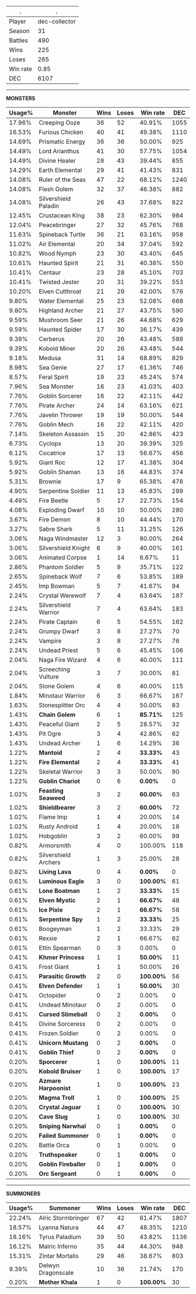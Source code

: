 .|.
|-|-
Player|dec-collector
Season|31
Battles|490
Wins|225
Loses|265
Win rate|0.85
DEC|6107

---
**MONSTERS**

Usage%|Monster|Wins|Loses|Win rate|DEC|
-|-|-|-|-|-|
17.96%|Creeping Ooze|36|52|40.91%|1055|
16.53%|Furious Chicken|40|41|49.38%|1110|
14.69%|Prismatic Energy|36|36|50.00%|925|
14.49%|Lord Arianthus|41|30|57.75%|1054|
14.49%|Divine Healer|28|43|39.44%|855|
14.29%|Earth Elemental|29|41|41.43%|831|
14.08%|Ruler of the Seas|47|22|68.12%|1240|
14.08%|Flesh Golem|32|37|46.38%|882|
14.08%|Silvershield Paladin|26|43|37.68%|822|
12.45%|Crustacean King|38|23|62.30%|984|
12.04%|Peacebringer|27|32|45.76%|768|
11.63%|Spineback Turtle|36|21|63.16%|958|
11.02%|Air Elemental|20|34|37.04%|592|
10.82%|Wood Nymph|23|30|43.40%|645|
10.61%|Haunted Spirit|21|31|40.38%|550|
10.41%|Centaur|23|28|45.10%|703|
10.41%|Twisted Jester|20|31|39.22%|553|
10.20%|Elven Cutthroat|21|29|42.00%|576|
9.80%|Water Elemental|25|23|52.08%|668|
9.80%|Highland Archer|21|27|43.75%|590|
9.59%|Mushroom Seer|21|26|44.68%|629|
9.59%|Haunted Spider|17|30|36.17%|439|
9.39%|Cerberus|20|26|43.48%|588|
9.39%|Kobold Miner|20|26|43.48%|544|
9.18%|Medusa|31|14|68.89%|829|
8.98%|Sea Genie|27|17|61.36%|746|
8.57%|Feral Spirit|19|23|45.24%|574|
7.96%|Sea Monster|16|23|41.03%|403|
7.76%|Goblin Sorcerer|16|22|42.11%|442|
7.76%|Pirate Archer|24|14|63.16%|621|
7.76%|Javelin Thrower|19|19|50.00%|544|
7.76%|Goblin Mech|16|22|42.11%|420|
7.14%|Skeleton Assassin|15|20|42.86%|423|
6.73%|Cyclops|13|20|39.39%|325|
6.12%|Cocatrice|17|13|56.67%|456|
5.92%|Giant Roc|12|17|41.38%|304|
5.92%|Goblin Shaman|13|16|44.83%|374|
5.31%|Brownie|17|9|65.38%|478|
4.90%|Serpentine Soldier|11|13|45.83%|289|
4.49%|Fire Beetle|5|17|22.73%|154|
4.08%|Exploding Dwarf|10|10|50.00%|280|
3.67%|Fire Demon|8|10|44.44%|170|
3.27%|Sabre Shark|5|11|31.25%|126|
3.06%|Naga Windmaster|12|3|80.00%|264|
3.06%|Silvershield Knight|6|9|40.00%|161|
3.06%|Animated Corpse|1|14|6.67%|11|
2.86%|Phantom Soldier|5|9|35.71%|122|
2.65%|Spineback Wolf|7|6|53.85%|189|
2.45%|Imp Bowman|5|7|41.67%|94|
2.24%|Crystal Werewolf|7|4|63.64%|187|
2.24%|Silvershield Warrior|7|4|63.64%|183|
2.24%|Pirate Captain|6|5|54.55%|162|
2.24%|Grumpy Dwarf|3|8|27.27%|70|
2.24%|Vampire|3|8|27.27%|76|
2.24%|Undead Priest|5|6|45.45%|106|
2.04%|Naga Fire Wizard|4|6|40.00%|111|
2.04%|Screeching Vulture|3|7|30.00%|81|
2.04%|Stone Golem|4|6|40.00%|115|
1.84%|Minotaur Warrior|6|3|66.67%|167|
1.63%|Stonesplitter Orc|4|4|50.00%|83|
1.43%|**Chain Golem**|6|1|**85.71%**|125|
1.43%|Peaceful Giant|2|5|28.57%|32|
1.43%|Pit Ogre|3|4|42.86%|62|
1.43%|Undead Archer|1|6|14.29%|36|
1.22%|**Mantoid**|2|4|**33.33%**|43|
1.22%|**Fire Elemental**|2|4|**33.33%**|41|
1.22%|Skeletal Warrior|3|3|50.00%|90|
1.22%|**Goblin Chariot**|0|6|**0.00%**|0|
1.02%|**Feasting Seaweed**|3|2|**60.00%**|63|
1.02%|**Shieldbearer**|3|2|**60.00%**|72|
1.02%|Flame Imp|1|4|20.00%|14|
1.02%|Rusty Android|1|4|20.00%|18|
1.02%|Hobgoblin|3|2|60.00%|99|
0.82%|Armorsmith|4|0|100.00%|118|
0.82%|Silvershield Archers|1|3|25.00%|28|
0.82%|**Living Lava**|0|4|**0.00%**|0|
0.61%|**Luminous Eagle**|3|0|**100.00%**|61|
0.61%|**Lone Boatman**|1|2|**33.33%**|15|
0.61%|**Elven Mystic**|2|1|**66.67%**|48|
0.61%|**Ice Pixie**|2|1|**66.67%**|58|
0.61%|**Serpentine Spy**|1|2|**33.33%**|25|
0.61%|Boogeyman|1|2|33.33%|29|
0.61%|Rexxie|2|1|66.67%|62|
0.61%|Ettin Spearman|0|3|0.00%|0|
0.41%|**Khmer Princess**|1|1|**50.00%**|11|
0.41%|Frost Giant|1|1|50.00%|26|
0.41%|**Parasitic Growth**|2|0|**100.00%**|56|
0.41%|**Elven Defender**|1|1|**50.00%**|30|
0.41%|Octopider|0|2|0.00%|0|
0.41%|Undead Minotaur|0|2|0.00%|0|
0.41%|**Cursed Slimeball**|0|2|**0.00%**|0|
0.41%|Divine Sorceress|0|2|0.00%|0|
0.41%|Frozen Soldier|0|2|0.00%|0|
0.41%|**Unicorn Mustang**|0|2|**0.00%**|0|
0.41%|**Goblin Thief**|0|2|**0.00%**|0|
0.20%|**Sporcerer**|1|0|**100.00%**|11|
0.20%|**Kobold Bruiser**|1|0|**100.00%**|17|
0.20%|**Azmare Harpoonist**|1|0|**100.00%**|23|
0.20%|**Magma Troll**|1|0|**100.00%**|25|
0.20%|**Crystal Jaguar**|1|0|**100.00%**|30|
0.20%|**Cave Slug**|1|0|**100.00%**|30|
0.20%|**Sniping Narwhal**|0|1|**0.00%**|0|
0.20%|**Failed Summoner**|0|1|**0.00%**|0|
0.20%|Battle Orca|0|1|0.00%|0|
0.20%|**Truthspeaker**|0|1|**0.00%**|0|
0.20%|**Goblin Fireballer**|0|1|**0.00%**|0|
0.20%|**Orc Sergeant**|0|1|**0.00%**|0|

---
**SUMMONERS**

Usage%|Summoner|Wins|Loses|Win rate|DEC|
-|-|-|-|-|-|
22.24%|Alric Stormbringer|67|42|61.47%|1807|
18.57%|Lyanna Natura|44|47|48.35%|1210|
18.16%|Tyrus Paladium|39|50|43.82%|1136|
16.12%|Malric Inferno|35|44|44.30%|948|
15.31%|Zintar Mortalis|29|46|38.67%|803|
9.39%|Delwyn Dragonscale|10|36|21.74%|170|
0.20%|**Mother Khala**|1|0|**100.00%**|30|
